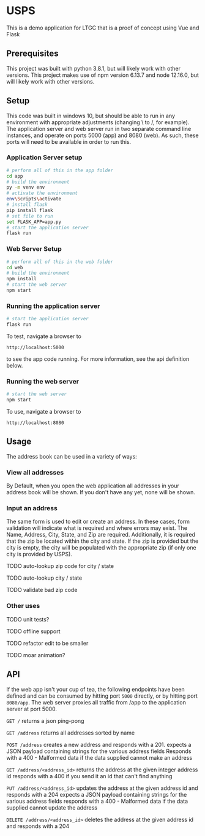 # USPS

This is a demo application for LTGC that is a proof of concept using Vue and Flask

## Prerequisites
This project was built with python 3.8.1, but will likely work with other versions. This project makes use of npm version 6.13.7 and node 12.16.0, but will likely work with other versions.

## Setup
This code was built in windows 10, but should be able to run in any environment with appropriate adjustments (changing \ to /, for example). The application server and web server run in two separate command line instances, and operate on ports 5000 (app) and 8080 (web). As such, these ports will need to be available in order to run this.

### Application Server setup

```bash
# perform all of this in the app folder
cd app
# build the environment
py -m venv env
# activate the environment
env\Scripts\activate
# install flask
pip install flask
# set file to run
set FLASK_APP=app.py
# start the application server
flask run

```

### Web Server Setup

```bash
# perform all of this in the web folder
cd web
# build the environment
npm install
# start the web server
npm start

```

### Running the application server
```bash
# start the application server
flask run

```

To test, navigate a browser to
```
http://localhost:5000
```
to see the app code running. For more information, see the api definition below.

### Running the web server

```bash
# start the web server
npm start

```
To use, navigate a browser to
```
http://localhost:8080
```

## Usage
The address book can be used in a variety of ways:

### View all addresses
By Default, when you open the web application all addresses in your address book will be shown. If
you don't have any yet, none will be shown.

### Input an address
The same form is used to edit or create an address. In these cases, form validation will indicate
what is required and where errors may exist. The Name, Address, City, State, and Zip are required.
Additionally, it is required that the zip be located within the city and state. If the zip is
provided but the city is empty, the city will be populated with the appropriate zip (if only one
city is provided by USPS).

TODO auto-lookup zip code for city / state

TODO auto-lookup city / state

TODO validate bad zip code

### Other uses
TODO unit tests?

TODO offline support

TODO refactor edit to be smaller

TODO moar animation?

## API
If the web app isn't your cup of tea, the following endpoints have been defined and can be consumed by hitting port `5000` directly, or by hitting port `8080/app`. The web server proxies all traffic from /app to the application server at port 5000.

```GET /```
returns a json ping-pong

```GET /address```
returns all addresses sorted by name

```POST /address```
creates a new address and responds with a 201.
expects a JSON payload containing strings for the various address fields
Responds with a 400 - Malformed data if the data supplied cannot make an address

```GET /address/<address_id>```
returns the address at the given integer address id
responds with a 400 if you send it an id that can't find anything

```PUT /address/<address_id>```
updates the address at the given address id and responds with a 204
expects a JSON payload containing strings for the various address fields
responds with a 400 - Malformed data if the data supplied cannot update the address

```DELETE /address/<address_id>```
deletes the address at the given address id and responds with a 204

